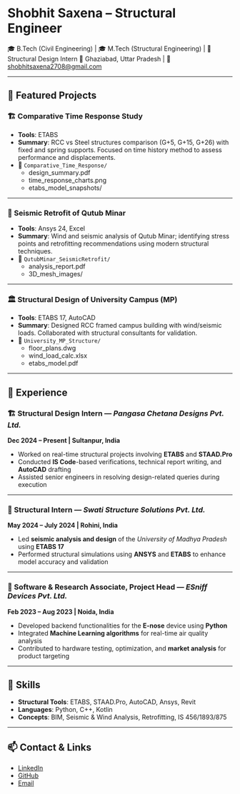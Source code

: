 # Shobhit Saxena – Structural Engineer

🎓 B.Tech (Civil Engineering) | 🎓 M.Tech (Structural Engineering) | 💼 Structural Design Intern 
📍 Ghaziabad, Uttar Pradesh | 📧 shobhitsaxena2708@gmail.com  

---

## 📌 Featured Projects

### 🏗️ Comparative Time Response Study
- **Tools**: ETABS
- **Summary**: RCC vs Steel structures comparison (G+5, G+15, G+26) with fixed and spring supports. Focused on time history method to assess performance and displacements.
- 📁 `Comparative_Time_Response/`
  - design_summary.pdf
  - time_response_charts.png
  - etabs_model_snapshots/

---

### 🕌 Seismic Retrofit of Qutub Minar
- **Tools**: Ansys 24, Excel
- **Summary**: Wind and seismic analysis of Qutub Minar; identifying stress points and retrofitting recommendations using modern structural techniques.
- 📁 `QutubMinar_SeismicRetrofit/`
  - analysis_report.pdf
  - 3D_mesh_images/

---

### 🏛️ Structural Design of University Campus (MP)
- **Tools**: ETABS 17, AutoCAD
- **Summary**: Designed RCC framed campus building with wind/seismic loads. Collaborated with structural consultants for validation.
- 📁 `University_MP_Structure/`
  - floor_plans.dwg
  - wind_load_calc.xlsx
  - etabs_model.pdf

---

## 💼 Experience

### 🏗️ Structural Design Intern — *Pangasa Chetana Designs Pvt. Ltd.*  
**Dec 2024 – Present | Sultanpur, India**  
- Worked on real-time structural projects involving **ETABS** and **STAAD.Pro**  
- Conducted **IS Code**-based verifications, technical report writing, and **AutoCAD** drafting  
- Assisted senior engineers in resolving design-related queries during execution

---

### 🏢 Structural Intern — *Swati Structure Solutions Pvt. Ltd.*  
**May 2024 – July 2024 | Rohini, India**  
- Led **seismic analysis and design** of the *University of Madhya Pradesh* using **ETABS 17**  
- Performed structural simulations using **ANSYS** and **ETABS** to enhance model accuracy and validation

---

### 🧪 Software & Research Associate, Project Head — *ESniff Devices Pvt. Ltd.*  
**Feb 2023 – Aug 2023 | Noida, India**  
- Developed backend functionalities for the **E-nose** device using **Python**  
- Integrated **Machine Learning algorithms** for real-time air quality analysis  
- Contributed to hardware testing, optimization, and **market analysis** for product targeting

---

## 🧰 Skills

- **Structural Tools**: ETABS, STAAD.Pro, AutoCAD, Ansys, Revit
- **Languages**: Python, C++, Kotlin
- **Concepts**: BIM, Seismic & Wind Analysis, Retrofitting, IS 456/1893/875

---

## 📫 Contact & Links
- [LinkedIn](https://www.linkedin.com/in/shobhit-saxena-a751001a0)
- [GitHub](https://github.com/Shobhit504)
- [Email](mailto:shobhitsaxena2708@gmail.com)
